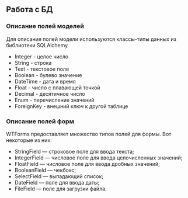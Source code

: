 ## Работа с БД
### Описание полей моделей
Для описания полей модели используются классы-типы данных из библиотеки SQLAlchemy
* Integer - целое число
* String - строка
* Text - текстовое поле 
* Boolean - булево значение
* DateTime - дата и время
* Float - число с плавающей точкой
* Decimal - десятичное число
* Enum - перечисление значений
* ForeignKey - внешний ключ к другой таблице


### Описание полей форм
WTForms предоставляет множество типов полей для формы. Вот некоторые из них:
* StringField — строковое поле для ввода текста;
* IntegerField — числовое поле для ввода целочисленных значений;
* FloatField — числовое поле для ввода дробных значений;
* BooleanField — чекбокс;
* SelectField — выпадающий список;
* DateField — поле для ввода даты;
* FileField — поле для загрузки файла.
